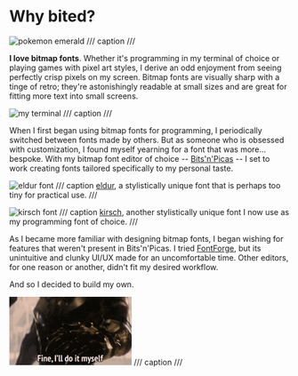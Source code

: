 # Why bited?

![pokemon emerald](assets/pokemon-emerald.png)
/// caption
///

**I love bitmap fonts**. Whether it's programming in my terminal of choice or
playing games with pixel art styles, I derive an odd enjoyment from seeing
perfectly crisp pixels on my screen. Bitmap fonts are visually sharp with a
tinge of retro; they're astonishingly readable at small sizes and are great for
fitting more text into small screens.

![my terminal](assets/term.png)
/// caption
///

When I first began using bitmap fonts for programming, I periodically switched
between fonts made by others. But as someone who is obsessed with
customization, I found myself yearning for a font that was more... bespoke.
With my bitmap font editor of choice --
[Bits'n'Picas](https://github.com/kreativekorp/bitsnpicas) -- I set to work
creating fonts tailored specifically to my personal taste.

![eldur font](assets/eldur.png)
/// caption
[eldur](https://github.com/molarmanful/eldur), a stylistically unique font that
is perhaps too tiny for practical use.
///

![kirsch font](assets/kirsch.png)
/// caption
[kirsch](https://github.com/molarmanful/kirsch), another stylistically unique
font I now use as my programming font of choice.
///

As I became more familiar with designing bitmap fonts, I began wishing for
features that weren't present in Bits'n'Picas. I tried
[FontForge](https://fontforge.org), but its unintuitive and clunky UI/UX made
for an uncomfortable time. Other editors, for one reason or another, didn't fit
my desired workflow.

And so I decided to build my own.

![thanos meme](assets/thanos.gif)
/// caption
///
